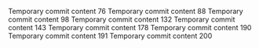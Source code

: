 Temporary commit content 76
Temporary commit content 88
Temporary commit content 98
Temporary commit content 132
Temporary commit content 143
Temporary commit content 178
Temporary commit content 190
Temporary commit content 191
Temporary commit content 200
